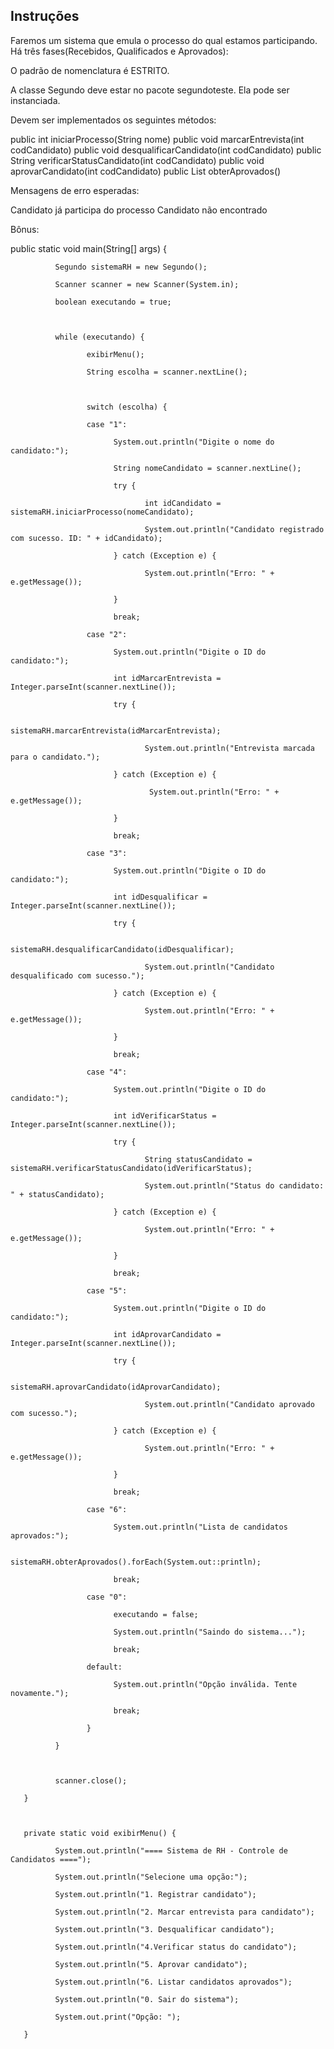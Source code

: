 ## Instruções
Faremos um sistema que emula o processo do qual estamos participando. Há três fases(Recebidos, Qualificados e Aprovados):

O padrão de nomenclatura é ESTRITO.
 
A classe Segundo deve estar no pacote segundoteste. Ela pode ser instanciada.

Devem ser implementados os seguintes métodos:

public int iniciarProcesso(String nome)
public void marcarEntrevista(int codCandidato)
public void desqualificarCandidato(int codCandidato)
public String verificarStatusCandidato(int codCandidato)
public void aprovarCandidato(int codCandidato)
public List<String> obterAprovados()

Mensagens de erro esperadas:

Candidato já participa do processo
Candidato não encontrado

Bônus:

public static void main(String[] args) {

              Segundo sistemaRH = new Segundo();

              Scanner scanner = new Scanner(System.in);

              boolean executando = true;

 

              while (executando) {

                     exibirMenu();

                     String escolha = scanner.nextLine();

 

                     switch (escolha) {

                     case "1":

                           System.out.println("Digite o nome do candidato:");

                           String nomeCandidato = scanner.nextLine();

                           try {

                                  int idCandidato = sistemaRH.iniciarProcesso(nomeCandidato);

                                  System.out.println("Candidato registrado com sucesso. ID: " + idCandidato);

                           } catch (Exception e) {

                                  System.out.println("Erro: " + e.getMessage());

                           }

                           break;

                     case "2":

                           System.out.println("Digite o ID do candidato:");

                           int idMarcarEntrevista = Integer.parseInt(scanner.nextLine());

                           try {

                                  sistemaRH.marcarEntrevista(idMarcarEntrevista);

                                  System.out.println("Entrevista marcada para o candidato.");

                           } catch (Exception e) {

                                   System.out.println("Erro: " + e.getMessage());

                           }

                           break;

                     case "3":

                           System.out.println("Digite o ID do candidato:");

                           int idDesqualificar = Integer.parseInt(scanner.nextLine());

                           try {

                                  sistemaRH.desqualificarCandidato(idDesqualificar);

                                  System.out.println("Candidato desqualificado com sucesso.");

                           } catch (Exception e) {

                                  System.out.println("Erro: " + e.getMessage());

                           }

                           break;

                     case "4":

                           System.out.println("Digite o ID do candidato:");

                           int idVerificarStatus = Integer.parseInt(scanner.nextLine());

                           try {

                                  String statusCandidato = sistemaRH.verificarStatusCandidato(idVerificarStatus);

                                  System.out.println("Status do candidato: " + statusCandidato);

                           } catch (Exception e) {

                                  System.out.println("Erro: " + e.getMessage());

                           }

                           break;

                     case "5":

                           System.out.println("Digite o ID do candidato:");

                           int idAprovarCandidato = Integer.parseInt(scanner.nextLine());

                           try {

                                  sistemaRH.aprovarCandidato(idAprovarCandidato);

                                  System.out.println("Candidato aprovado com sucesso.");

                           } catch (Exception e) {

                                  System.out.println("Erro: " + e.getMessage());

                           }

                           break;

                     case "6":

                           System.out.println("Lista de candidatos aprovados:");

                           sistemaRH.obterAprovados().forEach(System.out::println);

                           break;

                     case "0":

                           executando = false;

                           System.out.println("Saindo do sistema...");

                           break;

                     default:

                           System.out.println("Opção inválida. Tente novamente.");

                           break;

                     }

              }

 

              scanner.close();

       }

 

       private static void exibirMenu() {

              System.out.println("==== Sistema de RH - Controle de Candidatos ====");

              System.out.println("Selecione uma opção:");

              System.out.println("1. Registrar candidato");

              System.out.println("2. Marcar entrevista para candidato");

              System.out.println("3. Desqualificar candidato");

              System.out.println("4.Verificar status do candidato");

              System.out.println("5. Aprovar candidato");

              System.out.println("6. Listar candidatos aprovados");

              System.out.println("0. Sair do sistema");

              System.out.print("Opção: ");

       }
